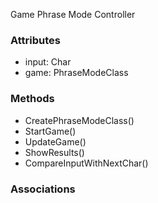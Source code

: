 Game Phrase Mode Controller

### Attributes

-  input: Char
-  game: PhraseModeClass

### Methods

-  CreatePhraseModeClass()
-  StartGame()
-  UpdateGame()
-  ShowResults()
-  CompareInputWithNextChar()

### Associations


